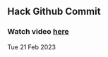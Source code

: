 
 ## Hack Github Commit 
 ### Watch video <a href="https://www.youtube.com">here</a> 
 Tue 21 Feb 2023 
